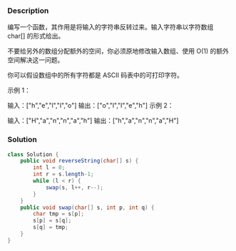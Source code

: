 


### Description
编写一个函数，其作用是将输入的字符串反转过来。输入字符串以字符数组 char[] 的形式给出。

不要给另外的数组分配额外的空间，你必须原地修改输入数组、使用 O(1) 的额外空间解决这一问题。

你可以假设数组中的所有字符都是 ASCII 码表中的可打印字符。

 

示例 1：

输入：["h","e","l","l","o"]
输出：["o","l","l","e","h"]
示例 2：

输入：["H","a","n","n","a","h"]
输出：["h","a","n","n","a","H"]


### Solution
```java
class Solution {
    public void reverseString(char[] s) {
        int l = 0;
        int r = s.length-1;
        while (l < r) {
            swap(s, l++, r--);
        }
    }
    public void swap(char[] s, int p, int q) {
        char tmp = s[p];
        s[p] = s[q];
        s[q] = tmp;
    }
}
```

